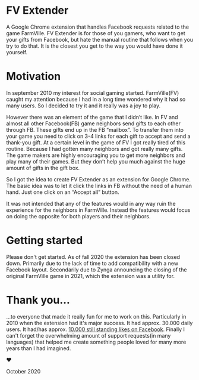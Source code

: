 # FV Extender
A Google Chrome extension that handles Facebook requests related to the game FarmVille. FV Extender is for those of you gamers, who want to get your gifts from Facebook, but hate the manual routine that follows when you try to do that. It is the closest you get to the way you would have done it yourself.

# Motivation

In september 2010 my interest for social gaming started. FarmVille(FV) caught my attention because I had in a long time wondered why it had so many users. So I decided to try it and it really was a joy to play.

However there was an element of the game that I didn’t like. In FV and almost all other Facebook(FB) game neighbors send gifts to each other through FB. These gifts end up in the FB “mailbox”. To transfer them into your game you need to click on 3-4 links for each gift to accept and send a thank-you gift. At a certain level in the game of FV I got really tired of this routine. Because I had gotten many neighbors and got really many gifts. The game makers are highly encouraging you to get more neighbors and play many of their games. But they don’t help you much against the huge amount of gifts in the gift box.

So I got the idea to create FV Extender as an extension for Google Chrome. The basic idea was to let it click the links in FB without the need of a human hand. Just one click on an “Accept all” button.

It was not intended that any of the features would in any way ruin the experience for the neighbors in FarmVille. Instead the features would focus on doing the opposite for both players and their neighbors.

# Getting started

Please don't get started. As of fall 2020 the extension has been closed down. Primarily due to the lack of time to add compatibility with a new Facebook layout. Secondarily due to Zynga announcing the closing of the original FarmVille game in 2021, which the extension was a utility for.

# Thank you...

...to everyone that made it really fun for me to work on this. Particularly in 2010 when the extension had it's major success. It had approx. 30.000 daily users. It had/has approx. [10.000 still standing likes on Facebook](https://www.facebook.com/FV.Extender/). Finally I can't forget the overwhelming amount of support requests(in many languages) that helped me create something people loved for many more years than I had imagined.

❤️

October 2020


